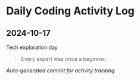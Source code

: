 # Daily Coding Activity Log

## 2024-10-17

Tech exploration day

> Every expert was once a beginner.

*Auto-generated commit for activity tracking*
